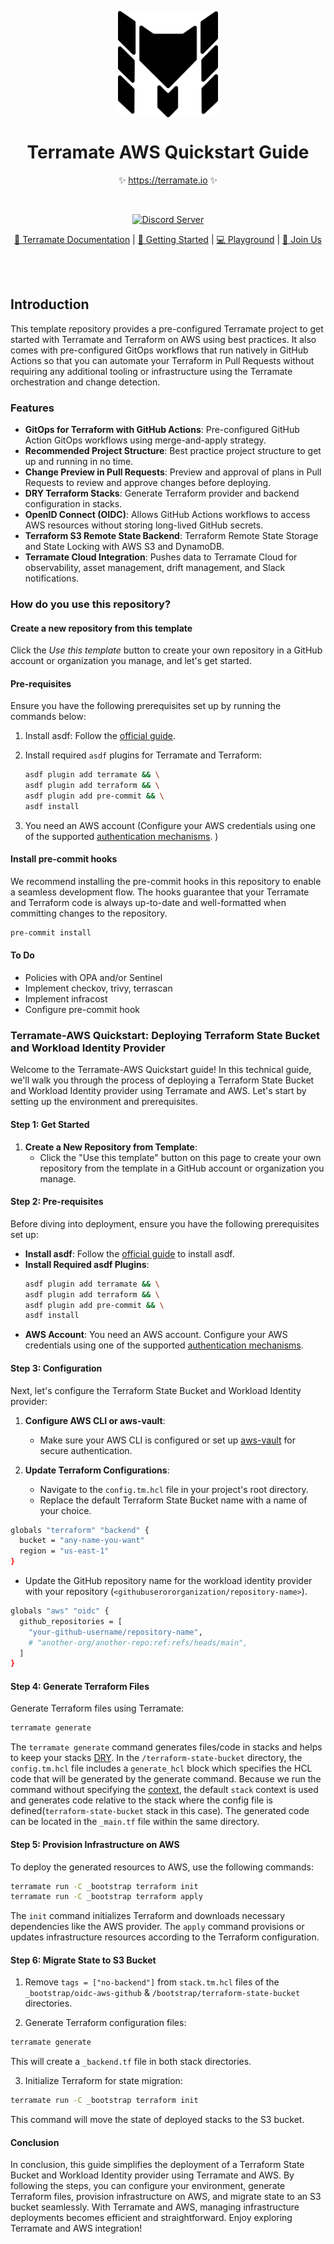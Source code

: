 <p align="center">
  <picture width="160px" align="center">
      <source media="(prefers-color-scheme: dark)" srcset="https://raw.githubusercontent.com/terramate-io/brand/5a799813d429116741243b9b06a9f034a3991bf3/darkmode/stamp.svg">
      <img alt="Terramate" src="https://raw.githubusercontent.com/terramate-io/brand/5a799813d429116741243b9b06a9f034a3991bf3/whitemode/stamp.svg" width="160px" align="center">
    </picture>
  <h1 align="center">Terramate AWS Quickstart Guide</h1>
  <p align="center">
    ✨ <a href="https://terramate.io/docs/cli">https://terramate.io</a> ✨
    <br/>
  </p>
</p>
<br/>

<p align="center">
  <a href="https://terramate.io/discord" rel="nofollow"><img src="https://img.shields.io/discord/1088753599951151154?label=Discord&logo=discord&logoColor=white" alt="Discord Server"></a>
</p>
<p align="center">
  <a href="https://terramate.io/docs">📖 Terramate Documentation</a> | <a href="https://terramate.io/docs/cli/getting-started">🚀 Getting Started</a> | <a href="https://play.terramate.io">💻 Playground</a> | <a href="https://jobs.ashbyhq.com/terramate" title="Terramate Job Board">🙌 Join Us</a>
</p>

<br>
<br>

## Introduction

This template repository provides a pre-configured Terramate project to get started with Terramate and Terraform on AWS
using best practices. It also comes with pre-configured GitOps workflows that run natively in GitHub Actions so that you
can automate your Terraform in Pull Requests without requiring any additional tooling or infrastructure using the
Terramate orchestration and change detection.

### Features

- **GitOps for Terraform with GitHub Actions**: Pre-configured GitHub Action GitOps workflows using merge-and-apply strategy.
- **Recommended Project Structure**: Best practice project structure to get up and running in no time.
- **Change Preview in Pull Requests**: Preview and approval of plans in Pull Requests to review and approve changes before deploying.
- **DRY Terraform Stacks**: Generate Terraform provider and backend configuration in stacks.
- **OpenID Connect (OIDC)**: Allows GitHub Actions workflows to access AWS resources without storing long-lived GitHub secrets.
- **Terraform S3 Remote State Backend**: Terraform Remote State Storage and State Locking with AWS S3 and DynamoDB.
- **Terramate Cloud Integration**: Pushes data to Terramate Cloud for observability, asset management, drift management, and Slack notifications.

### How do you use this repository?

#### Create a new repository from this template

Click the *Use this template* button to create your own repository in a GitHub
account or organization you manage, and let's get started.

#### Pre-requisites

Ensure you have the following prerequisites set up by running the commands below:

1. Install asdf: Follow the [official guide](https://asdf-vm.com/guide/getting-started.html).

2. Install required `asdf` plugins for Terramate and Terraform:
  
    ```bash
    asdf plugin add terramate && \
    asdf plugin add terraform && \
    asdf plugin add pre-commit && \
    asdf install
     ```

3. You need an AWS account (Configure your AWS credentials using one of the supported [authentication mechanisms](https://registry.terraform.io/providers/hashicorp/aws/latest/docs#authentication).
)

#### Install pre-commit hooks

We recommend installing the pre-commit hooks in this repository to enable a seamless development flow. The hooks guarantee
that your Terramate and Terraform code is always up-to-date and well-formatted when committing changes to the repository.

```sh
pre-commit install
```

#### To Do

- Policies with OPA and/or Sentinel
- Implement checkov, trivy, terrascan
- Implement infracost
- Configure pre-commit hook

### Terramate-AWS Quickstart: Deploying Terraform State Bucket and Workload Identity Provider

Welcome to the Terramate-AWS Quickstart guide! In this technical guide, we'll walk you through the process of deploying a Terraform State Bucket and Workload Identity provider using Terramate and AWS. Let's start by setting up the environment and prerequisites.

#### Step 1: Get Started

1. **Create a New Repository from Template**:
   - Click the "Use this template" button on this page to create your own repository from the template in a GitHub account or organization you manage.

#### Step 2: Pre-requisites

Before diving into deployment, ensure you have the following prerequisites set up:

- **Install asdf**: Follow the [official guide](https://asdf-vm.com/guide/getting-started.html) to install asdf.
- **Install Required asdf Plugins**:
  ```bash
  asdf plugin add terramate && \
  asdf plugin add terraform && \
  asdf plugin add pre-commit && \
  asdf install
  ```
- **AWS Account**: You need an AWS account. Configure your AWS credentials using one of the supported [authentication mechanisms](https://registry.terraform.io/providers/hashicorp/aws/latest/docs#authentication).

#### Step 3: Configuration

Next, let's configure the Terraform State Bucket and Workload Identity provider:

1. **Configure AWS CLI or aws-vault**:
   - Make sure your AWS CLI is configured or set up [aws-vault](https://github.com/99designs/aws-vault) for secure authentication.

2. **Update Terraform Configurations**:
   - Navigate to the `config.tm.hcl` file in your project's root directory.
   - Replace the default Terraform State Bucket name with a name of your choice.
```bash
globals "terraform" "backend" {
  bucket = "any-name-you-want"
  region = "us-east-1"
}
```
   - Update the GitHub repository name for the workload identity provider with your repository (`<githubuserororganization/repository-name>`).
```bash
globals "aws" "oidc" {
  github_repositories = [
    "your-github-username/repository-name",
    # "another-org/another-repo:ref:refs/heads/main",
  ]
}
```

#### Step 4: Generate Terraform Files

Generate Terraform files using Terramate:
```bash
terramate generate
```
The `terramate generate` command generates files/code in stacks and helps to keep your stacks [DRY](https://terramate.io/docs/cli/code-generation/#introduction). In the `/terraform-state-bucket` directory, the `config.tm.hcl` file includes a `generate_hcl` block which specifies the HCL code that will be generated by the generate command.
Because we run the command without specifying the [context](https://terramate.io/docs/cli/code-generation/#generation-context), the default `stack` context is used and generates code relative to the stack where the config file is defined(`terraform-state-bucket` stack in this case). The generated code can be located in the `_main.tf` file within the same directory.

#### Step 5: Provision Infrastructure on AWS

To deploy the generated resources to AWS, use the following commands:

```bash
terramate run -C _bootstrap terraform init
terramate run -C _bootstrap terraform apply
```

The `init` command initializes Terraform and downloads necessary dependencies like the AWS provider.
The `apply` command provisions or updates infrastructure resources according to the Terraform configuration.

#### Step 6: Migrate State to S3 Bucket

1. Remove `tags = ["no-backend"]` from `stack.tm.hcl` files of the `_bootstrap/oidc-aws-github` & `/bootstrap/terraform-state-bucket` directories.

2. Generate Terraform configuration files:
```bash
terramate generate
```
This will create a `_backend.tf` file in both stack directories.

3. Initialize Terraform for state migration:
```bash
terramate run -C _bootstrap terraform init
```
This command will move the state of deployed stacks to the S3 bucket.


#### Conclusion

In conclusion, this guide simplifies the deployment of a Terraform State Bucket and Workload Identity provider using Terramate and AWS. By following the steps, you can configure your environment, generate Terraform files, provision infrastructure on AWS, and migrate state to an S3 bucket seamlessly. With Terramate and AWS, managing infrastructure deployments becomes efficient and straightforward. Enjoy exploring Terramate and AWS integration!